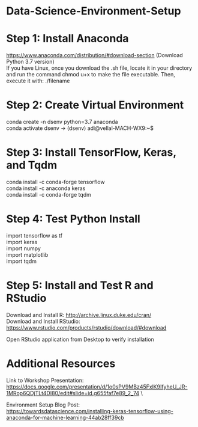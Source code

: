 # Data-Science-Environment-Setup


# Step 1: Install Anaconda
https://www.anaconda.com/distribution/#download-section (Download Python 3.7 version) \
If you have Linux, once you download the .sh file, locate it in your directory and run the command chmod u+x to make the file executable. Then, execute it with: ./filename

# Step 2: Create Virtual Environment
conda create -n dsenv python=3.7 anaconda \
conda activate dsenv → (dsenv) adi@vellal-MACH-WX9:~$ 

# Step 3: Install TensorFlow, Keras, and Tqdm
conda install -c conda-forge tensorflow \
conda install -c anaconda keras  \
conda install -c conda-forge tqdm 

# Step 4: Test Python Install
import tensorflow as tf \
import keras \
import numpy \
import matplotlib \
import tqdm 

# Step 5: Install and Test R and RStudio
Download and Install R: http://archive.linux.duke.edu/cran/ \
Download and Install RStudio: https://www.rstudio.com/products/rstudio/download/#download

Open RStudio application from Desktop to verify installation



# Additional Resources
Link to Workshop Presentation: \
https://docs.google.com/presentation/d/1o0sPV9MBz45FxlK9IfyheU_JR-1MRop6QDjTLt4DI80/edit#slide=id.g655faf7e89_2_74 \

Environment Setup Blog Post: \
https://towardsdatascience.com/installing-keras-tensorflow-using-anaconda-for-machine-learning-44ab28ff39cb
